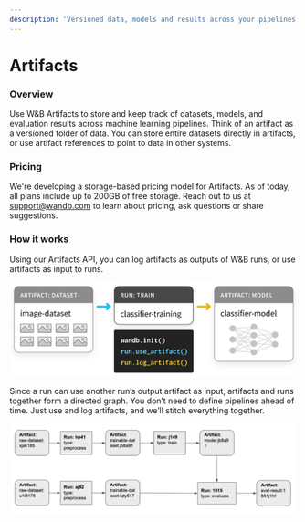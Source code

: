 ```yaml
---
description: 'Versioned data, models and results across your pipelines'
---
```


# Artifacts

### Overview

Use W&B Artifacts to store and keep track of datasets, models, and evaluation results across machine learning pipelines. Think of an artifact as a versioned folder of data. You can store entire datasets directly in artifacts, or use artifact references to point to data in other systems.

### Pricing

We're developing a storage-based pricing model for Artifacts. As of today, all plans include up to 200GB of free storage. Reach out to us at support@wandb.com to learn about pricing, ask questions or share suggestions.

### How it works

 Using our Artifacts API, you can log artifacts as outputs of W&B runs, or use artifacts as input to runs.

![](../.gitbook/assets/simple-artifact-diagram-2.png)

Since a run can use another run’s output artifact as input, artifacts and runs together form a directed graph. You don’t need to define pipelines ahead of time. Just use and log artifacts, and we’ll stitch everything together.

![](../.gitbook/assets/artifact2.png)

